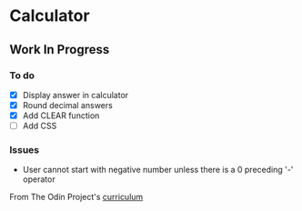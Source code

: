 # Calculator

## Work In Progress

### To do

- [x] Display answer in calculator
- [x] Round decimal answers
- [x] Add CLEAR function
- [ ] Add CSS

### Issues

* User cannot start with negative number unless there is a 0 preceding '-' operator

From The Odin Project's [curriculum](https://www.theodinproject.com/lessons/calculator)
